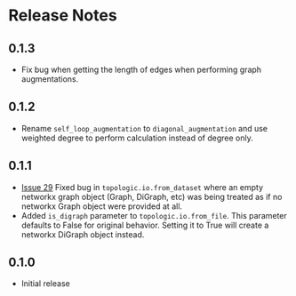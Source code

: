 # Release Notes
## 0.1.3
- Fix bug when getting the length of edges when performing graph augmentations.
## 0.1.2
- Rename `self_loop_augmentation` to `diagonal_augmentation` and use weighted degree to perform calculation instead of degree only.
## 0.1.1
- [Issue 29](https://github.com/microsoft/topologic/issues/29) Fixed bug in `topologic.io.from_dataset` where an empty networkx graph object (Graph, DiGraph, etc) was being treated as if no networkx Graph object were provided at all.
- Added `is_digraph` parameter to `topologic.io.from_file`. This parameter defaults to False for original behavior. Setting it to True will create a networkx DiGraph object instead.

## 0.1.0
- Initial release

